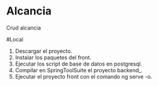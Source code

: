 # Alcancia
Crud alcancia

#Local
1. Descargar el proyecto.
2. Instalar los paquetes del front.
3. Ejecutar los script de base de datos en postgresql.
4. Compilar en SpringToolSuite el proyecto backend_.
5. Ejecutar el proyecto front con el comando ng serve -o.
